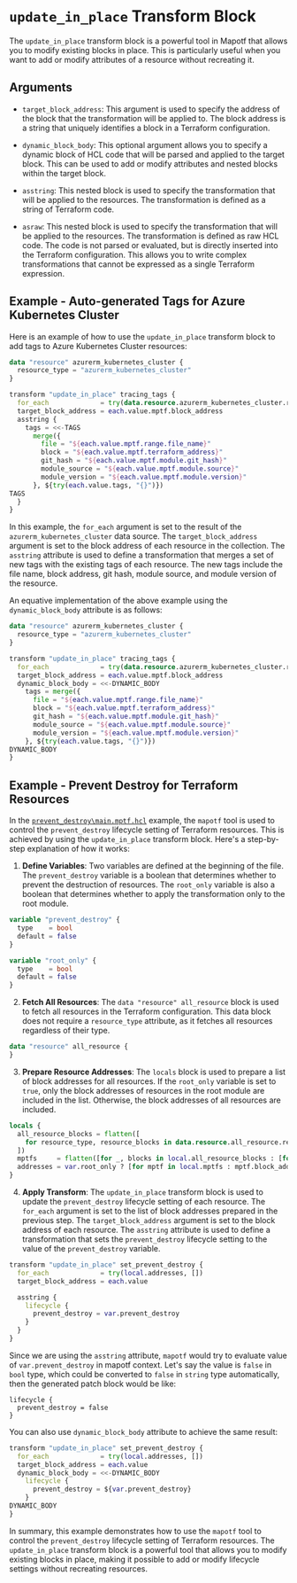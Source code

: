 # `update_in_place` Transform Block

The `update_in_place` transform block is a powerful tool in Mapotf that allows you to modify existing blocks in place. This is particularly useful when you want to add or modify attributes of a resource without recreating it.

## Arguments

- `target_block_address`: This argument is used to specify the address of the block that the transformation will be applied to. The block address is a string that uniquely identifies a block in a Terraform configuration.

- `dynamic_block_body`: This optional argument allows you to specify a dynamic block of HCL code that will be parsed and applied to the target block. This can be used to add or modify attributes and nested blocks within the target block.

- `asstring`: This nested block is used to specify the transformation that will be applied to the resources. The transformation is defined as a string of Terraform code.

- `asraw`: This nested block is used to specify the transformation that will be applied to the resources. The transformation is defined as raw HCL code. The code is not parsed or evaluated, but is directly inserted into the Terraform configuration. This allows you to write complex transformations that cannot be expressed as a single Terraform expression.

## Example - Auto-generated Tags for Azure Kubernetes Cluster

Here is an example of how to use the `update_in_place` transform block to add tags to Azure Kubernetes Cluster resources:

```terraform
data "resource" azurerm_kubernetes_cluster {
  resource_type = "azurerm_kubernetes_cluster"
}

transform "update_in_place" tracing_tags {
  for_each             = try(data.resource.azurerm_kubernetes_cluster.result.azurerm_kubernetes_cluster, {})
  target_block_address = each.value.mptf.block_address
  asstring {
    tags = <<-TAGS
      merge({
        file = "${each.value.mptf.range.file_name}"
        block = "${each.value.mptf.terraform_address}"
        git_hash = "${each.value.mptf.module.git_hash}"
        module_source = "${each.value.mptf.module.source}"
        module_version = "${each.value.mptf.module.version}"
      }, ${try(each.value.tags, "{}")})
TAGS
  }
}
```

In this example, the `for_each` argument is set to the result of the `azurerm_kubernetes_cluster` data source. The `target_block_address` argument is set to the block address of each resource in the collection. The `asstring` attribute is used to define a transformation that merges a set of new tags with the existing tags of each resource. The new tags include the file name, block address, git hash, module source, and module version of the resource.

An equative implementation of the above example using the `dynamic_block_body` attribute is as follows:

```terraform
data "resource" azurerm_kubernetes_cluster {
  resource_type = "azurerm_kubernetes_cluster"
}

transform "update_in_place" tracing_tags {
  for_each             = try(data.resource.azurerm_kubernetes_cluster.result.azurerm_kubernetes_cluster, {})
  target_block_address = each.value.mptf.block_address
  dynamic_block_body = <<-DYNAMIC_BODY
    tags = merge({
      file = "${each.value.mptf.range.file_name}"
      block = "${each.value.mptf.terraform_address}"
      git_hash = "${each.value.mptf.module.git_hash}"
      module_source = "${each.value.mptf.module.source}"
      module_version = "${each.value.mptf.module.version}"
    }, ${try(each.value.tags, "{}")})
DYNAMIC_BODY
}
```

## Example - Prevent Destroy for Terraform Resources

In the [`prevent_destroy\main.mptf.hcl`](../../example/prevent_destroy/main.mptf.hcl) example, the `mapotf` tool is used to control the `prevent_destroy` lifecycle setting of Terraform resources. This is achieved by using the `update_in_place` transform block. Here's a step-by-step explanation of how it works:

1. **Define Variables**: Two variables are defined at the beginning of the file. The `prevent_destroy` variable is a boolean that determines whether to prevent the destruction of resources. The `root_only` variable is also a boolean that determines whether to apply the transformation only to the root module.

```terraform
variable "prevent_destroy" {
  type    = bool
  default = false
}

variable "root_only" {
  type    = bool
  default = false
}
```

2. **Fetch All Resources**: The `data "resource" all_resource` block is used to fetch all resources in the Terraform configuration. This data block does not require a `resource_type` attribute, as it fetches all resources regardless of their type.

```terraform
data "resource" all_resource {
}
```

3. **Prepare Resource Addresses**: The `locals` block is used to prepare a list of block addresses for all resources. If the `root_only` variable is set to `true`, only the block addresses of resources in the root module are included in the list. Otherwise, the block addresses of all resources are included.

```terraform
locals {
  all_resource_blocks = flatten([
    for resource_type, resource_blocks in data.resource.all_resource.result : resource_blocks
  ])
  mptfs     = flatten([for _, blocks in local.all_resource_blocks : [for b in blocks : b.mptf]])
  addresses = var.root_only ? [for mptf in local.mptfs : mptf.block_address if mptf.module.dir == "."] : [for mptf in local.mptfs : mptf.block_address]
}
```

4. **Apply Transform**: The `update_in_place` transform block is used to update the `prevent_destroy` lifecycle setting of each resource. The `for_each` argument is set to the list of block addresses prepared in the previous step. The `target_block_address` argument is set to the block address of each resource. The `asstring` attribute is used to define a transformation that sets the `prevent_destroy` lifecycle setting to the value of the `prevent_destroy` variable.

```terraform
transform "update_in_place" set_prevent_destroy {
  for_each             = try(local.addresses, [])
  target_block_address = each.value

  asstring {
    lifecycle {
      prevent_destroy = var.prevent_destroy
    }
  }
}
```

Since we are using the `asstring` attribute, `mapotf` would try to evaluate value of `var.prevent_destroy` in mapotf context. Let's say the value is `false` in `bool` type, which could be converted to `false` in `string` type automatically, then the generated patch block would be like:

```hcl
lifecycle {
  prevent_destroy = false
}
```

You can also use `dynamic_block_body` attribute to achieve the same result:

```terraform
transform "update_in_place" set_prevent_destroy {
  for_each             = try(local.addresses, [])
  target_block_address = each.value
  dynamic_block_body = <<-DYNAMIC_BODY
    lifecycle {
      prevent_destroy = ${var.prevent_destroy}
    }
DYNAMIC_BODY
}
```

In summary, this example demonstrates how to use the `mapotf` tool to control the `prevent_destroy` lifecycle setting of Terraform resources. The `update_in_place` transform block is a powerful tool that allows you to modify existing blocks in place, making it possible to add or modify lifecycle settings without recreating resources.
